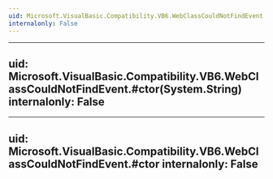```yaml
---
uid: Microsoft.VisualBasic.Compatibility.VB6.WebClassCouldNotFindEvent
internalonly: False
---
```


---
uid: Microsoft.VisualBasic.Compatibility.VB6.WebClassCouldNotFindEvent.#ctor(System.String)
internalonly: False
---

---
uid: Microsoft.VisualBasic.Compatibility.VB6.WebClassCouldNotFindEvent.#ctor
internalonly: False
---
